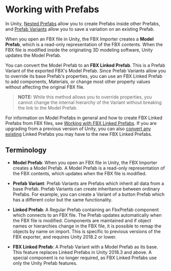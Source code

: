 # Working with Prefabs

In Unity, [Nested Prefabs](https://docs.unity3d.com/Documentation/Manual/NestedPrefabs.html) allow you to create Prefabs inside other Prefabs, and [Prefab Variants](https://docs.unity3d.com/Documentation/Manual/PrefabVariants.html) allow you to save a variation on an existing Prefab. 

When you open an FBX file in Unity, the FBX Importer creates a **Model Prefab**, which is a read-only representation of the FBX contents. When the FBX file is modified inside the originating 3D modeling software, Unity updates the Model Prefab.

You can convert the Model Prefab to an **FBX Linked Prefab**. This is a Prefab Variant of the exported FBX's Model Prefab. Since Prefab Variants allow you to override its base Prefab's properties, you can use an FBX Linked Prefab to add components, Materials, or change most other property values without affecting the original FBX file.

> **NOTE:** While this method allows you to override properties, you cannot change the internal hierarchy of the Variant without breaking the link to the Model Prefab.

For information on Model Prefabs in general and how to create FBX Linked Prefabs from FBX files, see [Working with FBX Linked Prefabs](#linked). If you are upgrading from a previous version of Unity, you can also [convert any existing](#conversion) Linked Prefabs you may have to the new FBX Linked Prefabs.


## Terminology

* __Model Prefab__: When you open an FBX file in Unity, the FBX Importer creates a Model Prefab. A Model Prefab is a read-only representation of the FBX contents, which updates when the FBX file is modified.

* __Prefab Variant__: Prefab Variants are Prefabs which inherit all data from a base Prefab. Prefab Variants can create inheritance between ordinary Prefabs. For example, you can create a Variant of a button Prefab which has a different color but the same functionality. 

* __Linked Prefab__: A Regular Prefab containing an FbxPrefab component which connects to an FBX file. 
                 The Prefab updates automatically when the FBX file is modified. Components are maintained and if object names or hierarchies change in the FBX file,
                 it is possible to remap the objects by name on import.
                 This is specific to previous versions of the FBX exporter, and requires Unity 2018.2 or lower.

* __FBX Linked Prefab__: A Prefab Variant with a Model Prefab as its base. This feature replaces Linked Prefabs in Unity 2018.3 and above.
                     A special component is no longer required, as FBX Linked Prefabs use only the Unity Prefab features.